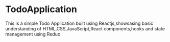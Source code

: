 # TodoApplication
This is a simple Todo Application built using Reactjs,showsasing basic understanding of HTML,CSS,JavaScript,React components,hooks and state management using Redux
